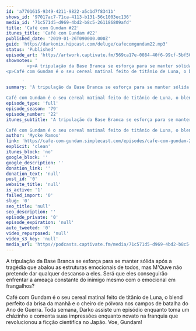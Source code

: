 ```yaml
---
id: 'a7701615-9349-4211-9822-a5c1d7f8341b'
shows_id: '97017ac7-71ca-4113-b131-56c1003ec136'
media_id: '71c571d5-d969-4bd2-b8c5-261186809afd'
title: 'Café com Gundam #22'
itunes_title: 'Café com Gundam #22'
published_date: '2019-01-26T090000.000Z'
guid: 'https//darkonix.hipcast.com/deluge/cafecomgundam22.mp3'
status: 'Published'
episode_art: 'https//artwork.captivate.fm/569ca17e-0084-40f6-99cf-5bf50ae5d69b/1005-itunes-1582369201.jpg'
shownotes: '
        <p>A tripulação da Base Branca se esforça para se manter sólida após a tragédia que abalou as estruturas emocionais de todos, mas MQuve não pretende dar qualquer descanso a eles. Será que eles conseguirão enfrentar a ameaça constante do inimigo mesmo com o emocional em frangalhos?</p>
<p>Café com Gundam é o seu cereal matinal feito de titânio de Luna, o blend perfeito da brisa da manhã e o cheiro de pólvora nos campos de batalha do Ano de Guerra. Toda semana, Darko assiste um episódio enquanto toma um cházinho e comenta suas impressões enquanto novato na franquia que revolucionou a ficção científica no Japão. Voe, Gundam!</p>

      '
summary: 'A tripulação da Base Branca se esforça para se manter sólida após a tragédia que abalou as estruturas emocionais de todos, mas MQuve não pretende dar qualquer descanso a eles. Será que eles conseguirão enfrentar a ameaça constante do inimigo mesmo com o emocional em frangalhos?

Café com Gundam é o seu cereal matinal feito de titânio de Luna, o blend perfeito da brisa da manhã e o cheiro de pólvora nos campos de batalha do Ano de Guerra. Toda semana, Darko assiste um episódio enquanto toma um cházinho e comenta suas impressões enquanto novato na franquia que revolucionou a ficção científica no Japão. Voe, Gundam!'
episode_type: 'full'
episode_season: '79'
episode_number: '22'
itunes_subtitle: 'A tripulação da Base Branca se esforça para se manter sólida após a tragédia que abalou as estruturas emocionais de todos, mas MQuve não pretende dar qualquer descanso a eles. Será que eles conseguirão enfrentar a ameaça constante do inimigo mesmo com o emocional em frangalhos?

Café com Gundam é o seu cereal matinal feito de titânio de Luna, o blend perfeito da brisa da manhã e o cheiro de pólvora nos campos de batalha do Ano de Guerra. Toda semana, Darko assiste um episódio enquanto toma um cházinho e comenta suas impressões enquanto novato na franquia que revolucionou a ficção científica no Japão. Voe, Gundam!'
author: 'Mycke Ramos'
link: 'https//cafe-com-gundam.simplecast.com/episodes/cafe-com-gundam-22-J3zATk7k'
explicit: 'clean'
itunes_block: 'no'
google_block: ''
google_description: ''
donation_link: ''
donation_text: 'null'
post_id: '0'
website_title: 'null'
is_active: '1'
failed_import: '0'
slug: '0'
seo_title: 'null'
seo_description: ''
episode_private: '0'
episode_expiration: 'null'
auto_tweeted: '0'
video_repurposed: 'null'
video_s3_key: 'null'
media_url: 'https//podcasts.captivate.fm/media/71c571d5-d969-4bd2-b8c5-261186809afd/cafecomgundam22_tc.mp3'
---
```

A tripulação da Base Branca se esforça para se manter sólida após a tragédia que abalou as estruturas emocionais de todos, mas M'Quve não pretende dar qualquer descanso a eles. Será que eles conseguirão enfrentar a ameaça constante do inimigo mesmo com o emocional em frangalhos?

Café com Gundam é o seu cereal matinal feito de titânio de Luna, o blend perfeito da brisa da manhã e o cheiro de pólvora nos campos de batalha do Ano de Guerra. Toda semana, Darko assiste um episódio enquanto toma um cházinho e comenta suas impressões enquanto novato na franquia que revolucionou a ficção científica no Japão. Voe, Gundam!